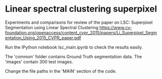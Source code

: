 # Linear spectral clustering superpixel

Experiments and comparisons for review of the paper on LSC: 
Superpixel Segmentation using Linear Spectral Clustering
https://www.cv-foundation.org/openaccess/content_cvpr_2015/papers/Li_Superpixel_Segmentation_Using_2015_CVPR_paper.pdf


Run the IPython notebook lsc_main.ipynb to check the results easily.

The 'common' folder contains Ground Truth segmentation data.
The 'images' contain 300 test images. 

Change the file paths in the 'MAIN' section of the code.
